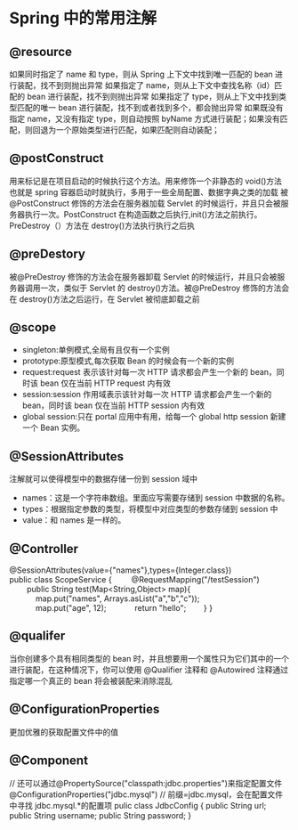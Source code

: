 # Spring 中的常用注解

## @resource

如果同时指定了 name 和 type，则从 Spring 上下文中找到唯一匹配的 bean 进行装配，找不到则抛出异常
如果指定了 name，则从上下文中查找名称（id）匹配的 bean 进行装配，找不到则抛出异常
如果指定了 type，则从上下文中找到类型匹配的唯一 bean 进行装配，找不到或者找到多个，都会抛出异常
如果既没有指定 name，又没有指定 type，则自动按照 byName 方式进行装配；如果没有匹配，则回退为一个原始类型进行匹配，如果匹配则自动装配；

## @postConstruct

用来标记是在项目启动的时候执行这个方法。用来修饰一个非静态的 void()方法   也就是 spring 容器启动时就执行，多用于一些全局配置、数据字典之类的加载
被@PostConstruct 修饰的方法会在服务器加载 Servlet 的时候运行，并且只会被服务器执行一次。PostConstruct 在构造函数之后执行,init()方法之前执行。PreDestroy（）方法在 destroy()方法执行执行之后执

## @preDestory

被@PreDestroy 修饰的方法会在服务器卸载 Servlet 的时候运行，并且只会被服务器调用一次，类似于 Servlet 的 destroy()方法。被@PreDestroy 修饰的方法会在 destroy()方法之后运行，在 Servlet 被彻底卸载之前

## @scope

- singleton:单例模式,全局有且仅有一个实例
- prototype:原型模式,每次获取 Bean 的时候会有一个新的实例
- request:request 表示该针对每一次 HTTP 请求都会产生一个新的 bean，同时该 bean 仅在当前 HTTP request 内有效
- session:session 作用域表示该针对每一次 HTTP 请求都会产生一个新的 bean，同时该 bean 仅在当前 HTTP session 内有效
- global session:只在 portal 应用中有用，给每一个 global http session 新建一个 Bean 实例。

## @SessionAttributes

注解就可以使得模型中的数据存储一份到 session 域中

- names：这是一个字符串数组。里面应写需要存储到 session 中数据的名称。
- types：根据指定参数的类型，将模型中对应类型的参数存储到 session 中
- value：和 names 是一样的。

## @Controller

@SessionAttributes(value={"names"},types={Integer.class})
public class ScopeService {
        @RequestMapping("/testSession")
        public String test(Map<String,Object> map){
            map.put("names", Arrays.asList("a","b","c"));
            map.put("age", 12);
            return "hello";
       }
}

## @qualifer

当你创建多个具有相同类型的 bean 时，并且想要用一个属性只为它们其中的一个进行装配，在这种情况下，你可以使用 @Qualifier 注释和 @Autowired 注释通过指定哪一个真正的 bean 将会被装配来消除混乱

## @ConfigurationProperties

更加优雅的获取配置文件中的值

## @Component

// 还可以通过@PropertySource("classpath:jdbc.properties")来指定配置文件
@ConfigurationProperties("jdbc.mysql")
// 前缀=jdbc.mysql，会在配置文件中寻找 jdbc.mysql.\*的配置项
pulic class JdbcConfig {
public String url;
public String username;
public String password;
}
